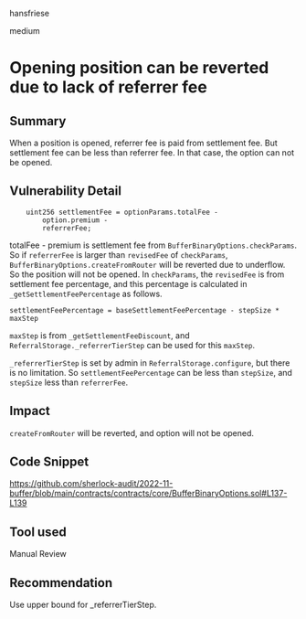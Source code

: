 hansfriese

medium

# Opening position can be reverted due to lack of referrer fee

## Summary
When a position is opened, referrer fee is paid from settlement fee. But settlement fee can be less than referrer fee. In that case, the option can not be opened.

## Vulnerability Detail

```solidity
    uint256 settlementFee = optionParams.totalFee -
        option.premium -
        referrerFee;
```

totalFee - premium is settlement fee from `BufferBinaryOptions.checkParams`. So if `referrerFee` is larger than `revisedFee` of `checkParams`, `BufferBinaryOptions.createFromRouter` will be reverted due to underflow. So the position will not be opened.
In `checkParams`, the `revisedFee` is from settlement fee percentage, and this percentage is calculated in `_getSettlementFeePercentage` as follows.

`
settlementFeePercentage = baseSettlementFeePercentage - stepSize * maxStep
`

`maxStep` is from `_getSettlementFeeDiscount`, and `ReferralStorage._referrerTierStep` can be used for this `maxStep`.

`_referrerTierStep` is set by admin in `ReferralStorage.configure`, but there is no limitation. So `settlementFeePercentage` can be less than `stepSize`, and `stepSize` less than `referrerFee`.


## Impact
`createFromRouter` will be reverted, and option will not be opened.

## Code Snippet
https://github.com/sherlock-audit/2022-11-buffer/blob/main/contracts/contracts/core/BufferBinaryOptions.sol#L137-L139

## Tool used
Manual Review

## Recommendation
Use upper bound for _referrerTierStep.